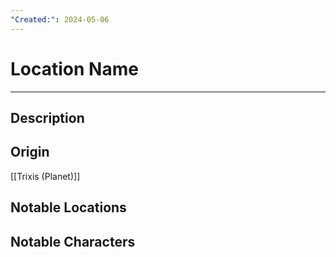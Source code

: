 ```yaml
---
"Created:": 2024-05-06
---
```

# Location Name
---
## Description




## Origin

[[Trixis (Planet)]] 



## Notable Locations





## Notable Characters

